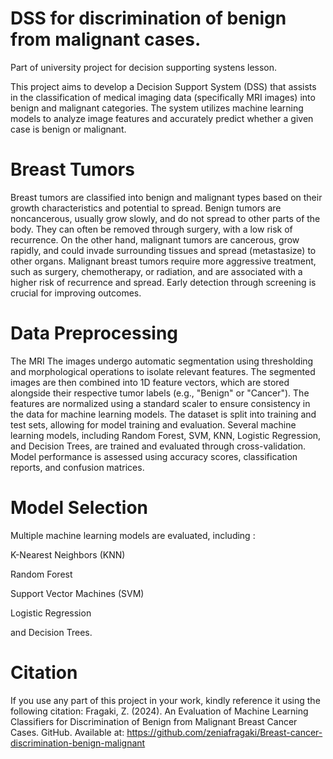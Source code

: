 # DSS for discrimination of benign from malignant cases.

Part of university project for decision supporting systens lesson.

This project aims to develop a Decision Support System (DSS) that assists in the classification of medical imaging data (specifically MRI images) into benign and malignant categories.
The system utilizes machine learning models to analyze image features and accurately predict whether a given case is benign or malignant.


#  Breast Tumors


Breast tumors are classified into benign and malignant types based on their growth characteristics and potential to spread. Benign tumors are 
noncancerous, usually grow slowly, and do not spread to other parts of the body. They can often be removed through surgery, with a low risk of recurrence. On the other hand, malignant tumors are cancerous, grow rapidly, and could invade surrounding tissues and spread (metastasize) to other organs. Malignant breast tumors require more aggressive treatment, such as surgery, chemotherapy, or radiation, and are associated with a higher risk of recurrence and spread. Early detection through screening is crucial for improving outcomes.

# Data Preprocessing


The MRI The images undergo automatic segmentation using thresholding and morphological operations to isolate relevant features. The segmented images are then combined into 1D feature vectors, which are stored alongside their respective tumor labels (e.g., "Benign" or "Cancer").
The features are normalized using a standard scaler to ensure consistency in the data for machine learning models. The dataset is split into training and test sets, allowing for model training and evaluation. Several machine learning models, including Random Forest, SVM, KNN, Logistic Regression, and Decision Trees, are trained and evaluated through cross-validation. Model performance is assessed using accuracy scores, classification reports, and confusion matrices.


# Model Selection

Multiple machine learning models are evaluated, including : 

K-Nearest Neighbors (KNN)

Random Forest

Support Vector Machines (SVM)

Logistic Regression

and Decision Trees.





# Citation



If you use any part of this project in your work, kindly reference it using the following citation:
Fragaki, Z. (2024). An Evaluation of Machine Learning Classifiers for Discrimination of Benign from Malignant Breast Cancer Cases. GitHub. Available at: https://github.com/zeniafragaki/Breast-cancer-discrimination-benign-malignant
